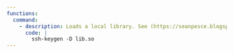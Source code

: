 ```yaml
---
functions:
  command:
    - description: Loads a local library. See (https://seanpesce.blogspot.com/2023/03/leveraging-ssh-keygen-for-arbitrary.html)[this blog) for more information.
      code: |
        ssh-keygen -D lib.so
---
```

